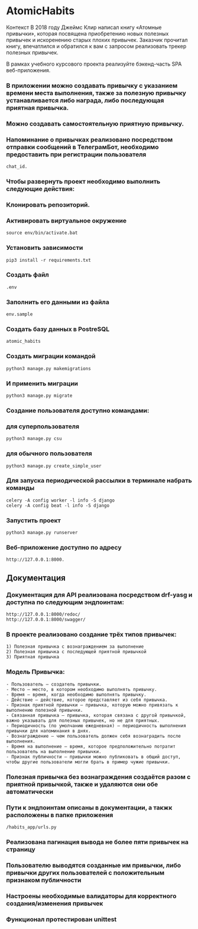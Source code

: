 # AtomicHabits
Контекст
В 2018 году Джеймс Клир написал книгу «Атомные привычки», которая посвящена приобретению новых полезных привычек и искоренению старых плохих привычек. Заказчик прочитал книгу, впечатлился и обратился к вам с запросом реализовать трекер полезных привычек.

В рамках учебного курсового проекта реализуйте бэкенд-часть SPA веб-приложения.
### В приложении можно создавать привычку с указанием времени места выполнения, также за полезную привычку устанавливается либо награда, либо последующая приятная привычка.
### Можно создавать самостоятельную приятную привычку.
### Напоминание о привычках реализовано посредством отправки сообщений в ТелеграмБот, необходимо предоставить при регистрации пользователя
    chat_id.

### Чтобы развернуть проект необходимо выполнить следующие действия:
### Клонировать репозиторий.
### Активировать виртуальное окружение
    source env/bin/activate.bat
### Установить зависимости 
    pip3 install -r requirements.txt
### Создать файл 
    .env
### Заполнить его данными из файла
    env.sample
### Создать базу данных в PostreSQL
    atomic_habits
### Создать миграции командой
    python3 manage.py makemigrations
### И применить миграции
    python3 manage.py migrate
### Создание пользователя доступно командами:
### для суперпользователя
    python3 manage.py csu
### для обычного пользователя
    python3 manage.py create_simple_user
### Для запуска периодической рассылки в терминале набрать команды
    celery -A config worker -l info -S django
    celery -A config beat -l info -S django
### Запустить проект 
    python3 manage.py runserver
### Веб-приложение доступно по адресу
    http://127.0.0.1:8000.
    
## Документация

### Документация для API реализована посредством drf-yasg и доступна по следующим эндпоинтам:
    http://127.0.0.1:8000/redoc/
    http://127.0.0.1:8000/swagger/
### В проекте реализовано создание трёх типов привычек:
    1) Полезная привычка с вознаграждением за выполнение
    2) Полезная привычка с последующей приятной привычкой
    3) Приятная привычка
### Модель Привычка:
    - Пользователь — создатель привычки.
    - Место — место, в котором необходимо выполнять привычку.
    - Время — время, когда необходимо выполнять привычку.
    - Действие — действие, которое представляет из себя привычка.
    - Признак приятной привычки — привычка, которую можно привязать к выполнению полезной привычки.
    - Связанная привычка — привычка, которая связана с другой привычкой, важно указывать для полезных привычек, но не для приятных.
    - Периодичность (по умолчанию ежедневная) — периодичность выполнения привычки для напоминания в днях.
    - Вознаграждение — чем пользователь должен себя вознаградить после выполнения.
    - Время на выполнение — время, которое предположительно потратит пользователь на выполнение привычки.
    - Признак публичности — привычки можно публиковать в общий доступ, чтобы другие пользователи могли брать в пример чужие привычки.
### Полезная привычка без вознаграждения создаётся разом с приятной привычкой, также и удаляются они обе автоматически
### Пути к эндпоинтам описаны в документации, а такжк расположены в папке приложения 
    /habits_app/urls.py
### Реализована пагинация вывода не более пяти привычек на страницу
### Пользователю выводятся созданные им привычки, либо привычки других пользователей с положительным признаком публичности
### Настроены необходимые валидаторы для корректного создания/изменения привычек
### Функционал протестирован unittest
